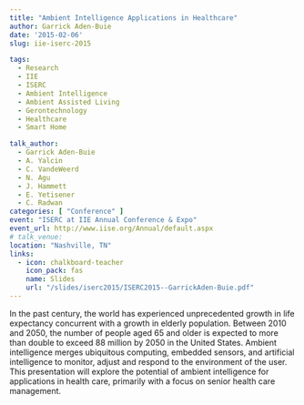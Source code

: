 ```yaml
---
title: "Ambient Intelligence Applications in Healthcare"
author: Garrick Aden-Buie
date: '2015-02-06'
slug: iie-iserc-2015

tags:
  - Research
  - IIE
  - ISERC
  - Ambient Intelligence
  - Ambient Assisted Living
  - Gerontechnology
  - Healthcare
  - Smart Home

talk_author:
  - Garrick Aden-Buie
  - A. Yalcin
  - C. VandeWeerd
  - N. Agu
  - J. Hammett
  - E. Yetisener
  - C. Radwan
categories: [ "Conference" ]
event: "ISERC at IIE Annual Conference & Expo"
event_url: http://www.iise.org/Annual/default.aspx
# talk_venue:
location: "Nashville, TN"
links:
  - icon: chalkboard-teacher
    icon_pack: fas
    name: Slides
    url: "/slides/iserc2015/ISERC2015--GarrickAden-Buie.pdf"
---
```


In the past century, the world has experienced unprecedented growth in life
expectancy concurrent with a growth in elderly population. Between 2010 and
2050, the number of people aged 65 and older is expected to more than double
to exceed 88 million by 2050 in the United States. Ambient intelligence merges
ubiquitous computing, embedded sensors, and artificial intelligence to
monitor, adjust and respond to the environment of the user. This presentation
will explore the potential of ambient intelligence for applications in health
care, primarily with a focus on senior health care management.
